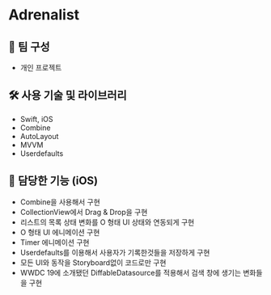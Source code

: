 # Adrenalist

## 👥 팀 구성

- 개인 프로젝트

## 🛠️ 사용 기술 및 라이브러리

- Swift, iOS
- Combine
- AutoLayout
- MVVM
- Userdefaults

## 📱 담당한 기능 (iOS)

- Combine을 사용해서 구현
- CollectionView에서 Drag & Drop을 구현
- 리스트의 목록 상태 변화를 O 형태 UI 상태와 연동되게 구현
- O 형태 UI 에니메이션 구현
- Timer 에니메이션 구현
- Userdefaults를 이용해서 사용자가 기록한것들을 저장하게 구현
- 모든 UI와 동작을 Storyboard없이 코드로만 구현
- WWDC 19에 소개됐던 DiffableDatasource를 적용해서 검색 창에 생기는 변화들을 구현
